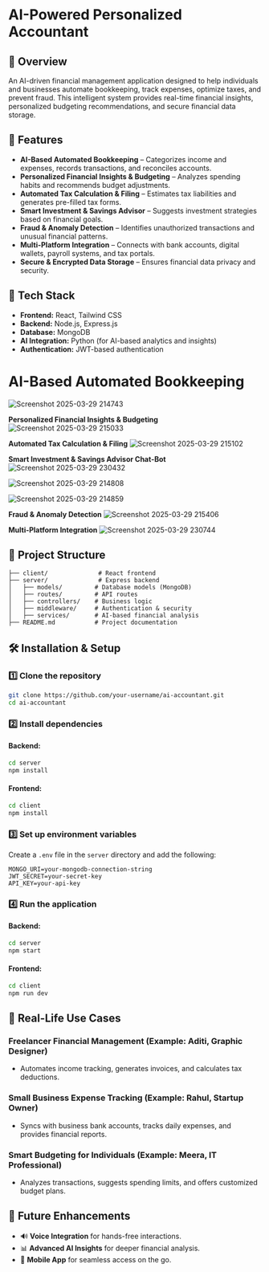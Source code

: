 # AI-Powered Personalized Accountant

## 📌 Overview
An AI-driven financial management application designed to help individuals and businesses automate bookkeeping, track expenses, optimize taxes, and prevent fraud. This intelligent system provides real-time financial insights, personalized budgeting recommendations, and secure financial data storage.

## 🚀 Features
- **AI-Based Automated Bookkeeping** – Categorizes income and expenses, records transactions, and reconciles accounts.
- **Personalized Financial Insights & Budgeting** – Analyzes spending habits and recommends budget adjustments.
- **Automated Tax Calculation & Filing** – Estimates tax liabilities and generates pre-filled tax forms.
- **Smart Investment & Savings Advisor** – Suggests investment strategies based on financial goals.
- **Fraud & Anomaly Detection** – Identifies unauthorized transactions and unusual financial patterns.
- **Multi-Platform Integration** – Connects with bank accounts, digital wallets, payroll systems, and tax portals.
- **Secure & Encrypted Data Storage** – Ensures financial data privacy and security.

## 🔧 Tech Stack
- **Frontend:** React, Tailwind CSS
- **Backend:** Node.js, Express.js
- **Database:** MongoDB
- **AI Integration:** Python (for AI-based analytics and insights)
- **Authentication:** JWT-based authentication

# AI-Based Automated Bookkeeping
![Screenshot 2025-03-29 214743](https://github.com/user-attachments/assets/2e80df96-1671-4494-aeb3-ede606b104b9)

**Personalized Financial Insights & Budgeting**
![Screenshot 2025-03-29 215033](https://github.com/user-attachments/assets/6a76516f-e7a6-4db0-86e9-672a32e7c0a0)

**Automated Tax Calculation & Filing**
![Screenshot 2025-03-29 215102](https://github.com/user-attachments/assets/fec2ba19-3da3-41d5-a35c-f72d28660fc5)

**Smart Investment & Savings Advisor Chat-Bot**
![Screenshot 2025-03-29 230432](https://github.com/user-attachments/assets/7ec92037-740e-431f-b852-b2b481b7397a)

![Screenshot 2025-03-29 214808](https://github.com/user-attachments/assets/07a49407-e16f-4106-915a-09ce40c3aad9)

![Screenshot 2025-03-29 214859](https://github.com/user-attachments/assets/051554aa-6e1d-49b8-95a9-08f8167a6290)


**Fraud & Anomaly Detection**
![Screenshot 2025-03-29 215406](https://github.com/user-attachments/assets/3c1b6f19-7305-42a7-ab3f-3d134e0e486b)

**Multi-Platform Integration**
![Screenshot 2025-03-29 230744](https://github.com/user-attachments/assets/1064ed75-539b-4374-bd03-8e2b2ffeb4ca)



## 📂 Project Structure
```
├── client/              # React frontend
├── server/              # Express backend
│   ├── models/         # Database models (MongoDB)
│   ├── routes/         # API routes
│   ├── controllers/    # Business logic
│   ├── middleware/     # Authentication & security
│   ├── services/       # AI-based financial analysis
├── README.md           # Project documentation
```

## 🛠️ Installation & Setup
### 1️⃣ Clone the repository
```bash
git clone https://github.com/your-username/ai-accountant.git
cd ai-accountant
```

### 2️⃣ Install dependencies
#### Backend:
```bash
cd server
npm install
```
#### Frontend:
```bash
cd client
npm install
```

### 3️⃣ Set up environment variables
Create a `.env` file in the `server` directory and add the following:
```
MONGO_URI=your-mongodb-connection-string
JWT_SECRET=your-secret-key
API_KEY=your-api-key
```

### 4️⃣ Run the application
#### Backend:
```bash
cd server
npm start
```
#### Frontend:
```bash
cd client
npm run dev
```

## 🎯 Real-Life Use Cases
### Freelancer Financial Management (Example: Aditi, Graphic Designer)
- Automates income tracking, generates invoices, and calculates tax deductions.

### Small Business Expense Tracking (Example: Rahul, Startup Owner)
- Syncs with business bank accounts, tracks daily expenses, and provides financial reports.

### Smart Budgeting for Individuals (Example: Meera, IT Professional)
- Analyzes transactions, suggests spending limits, and offers customized budget plans.

## 📌 Future Enhancements
- 🔊 **Voice Integration** for hands-free interactions.
- 📊 **Advanced AI Insights** for deeper financial analysis.
- 📱 **Mobile App** for seamless access on the go.
